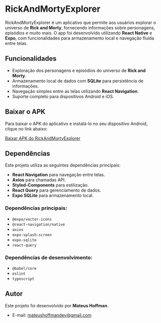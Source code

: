 # RickAndMortyExplorer

RickAndMortyExplorer é um aplicativo que permite aos usuários explorar o universo de **Rick and Morty**, fornecendo informações sobre personagens, episódios e muito mais. O app foi desenvolvido utilizando **React Native** e **Expo**, com funcionalidades para armazenamento local e navegação fluída entre telas.

## Funcionalidades

- Exploração dos personagens e episódios do universo de **Rick and Morty**.
- Armazenamento local de dados com **SQLite** para persistência de informações.
- Navegação simples entre as telas utilizando **React Navigation**.
- Suporte completo para dispositivos Android e iOS.

## Baixar o APK

Para baixar o APK do aplicativo e instalá-lo no seu dispositivo Android, clique no link abaixo:

[Baixar APK do RickAndMortyExplorer](https://expo.dev/accounts/mateushoffman/projects/RickAndMortyExplorer/builds/ffb93318-80ff-48aa-a950-a424addd2708)

## Dependências

Este projeto utiliza as seguintes dependências principais:

- **React Navigation** para navegação entre telas.
- **Axios** para chamadas API.
- **Styled-Components** para estilização.
- **React Query** para gerenciamento de dados.
- **Expo SQLite** para armazenamento local.

### Dependências principais:

- `@expo/vector-icons`
- `@react-navigation/native`
- `axios`
- `expo-splash-screen`
- `expo-sqlite`
- `react-query`

### Dependências de desenvolvimento:

- `@babel/core`
- `eslint`
- `typescript`

## Autor

Este projeto foi desenvolvido por **Mateus Hoffman**.

- E-mail: [mateushoffmandev@gmail.com](mailto:mateushoffmandev@gmail.com)
